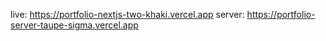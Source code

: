 live: https://portfolio-nextjs-two-khaki.vercel.app
server: https://portfolio-server-taupe-sigma.vercel.app
